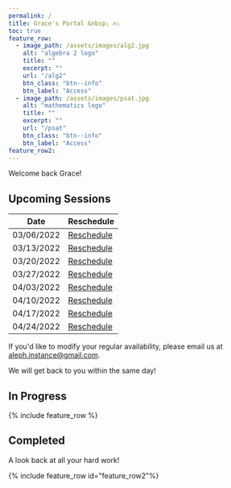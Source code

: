```yaml
---
permalink: /
title: Grace's Portal &nbsp; ℵ₁
toc: true
feature_row:
  - image_path: /assets/images/alg2.jpg
    alt: "algebra 2 logo"
    title: ""
    excerpt: ""
    url: "/alg2"
    btn_class: "btn--info"
    btn_label: "Access"
  - image_path: /assets/images/psat.jpg
    alt: "mathematics logo"
    title: ""
    excerpt: ""
    url: "/psat"
    btn_class: "btn--info"
    btn_label: "Access"      
feature_row2:
---
```


Welcome back Grace! 

## Upcoming Sessions

|    Date    | Reschedule |
| ---------- | ---------- |
| 03/06/2022 | <a href="mailto:aleph.instance@gmail.com?subject=Reschedule 03/06/2022">Reschedule</a> |
| 03/13/2022 | <a href="mailto:aleph.instance@gmail.com?subject=Reschedule 03/13/2022">Reschedule</a> |
| 03/20/2022 | <a href="mailto:aleph.instance@gmail.com?subject=Reschedule 03/20/2022">Reschedule</a> | 
| 03/27/2022 | <a href="mailto:aleph.instance@gmail.com?subject=Reschedule 03/27/2022">Reschedule</a> |
| 04/03/2022 | <a href="mailto:aleph.instance@gmail.com?subject=Reschedule 04/03/2022">Reschedule</a> |
| 04/10/2022 | <a href="mailto:aleph.instance@gmail.com?subject=Reschedule 04/10/2022">Reschedule</a> |
| 04/17/2022 | <a href="mailto:aleph.instance@gmail.com?subject=Reschedule 04/17/2022">Reschedule</a> |
| 04/24/2022 | <a href="mailto:aleph.instance@gmail.com?subject=Reschedule 04/24/2022">Reschedule</a> |

If you'd like to modify your regular availability, please email us at <a href="mailto:aleph.instance@gmail.com?subject=Change Availability">aleph.instance@gmail.com</a>.

We will get back to you within the same day!

## In Progress

{% include feature_row %}

## Completed

A look back at all your hard work!

{% include feature_row id="feature_row2"%}
